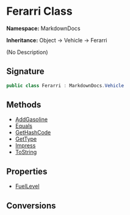 # Ferarri Class
**Namespace:** MarkdownDocs

**Inheritance:** Object → Vehicle → Ferarri

(No Description)

## Signature
```csharp
public class Ferarri : MarkdownDocs.Vehicle
```
## Methods
- [AddGasoline](Ferarri/AddGasoline.md)
- [Equals](Ferarri/Equals.md)
- [GetHashCode](Ferarri/GetHashCode.md)
- [GetType](Ferarri/GetType.md)
- [Impress](Ferarri/Impress.md)
- [ToString](Ferarri/ToString.md)
## Properties
- [FuelLevel](Ferarri/FuelLevel.md)
## Conversions
